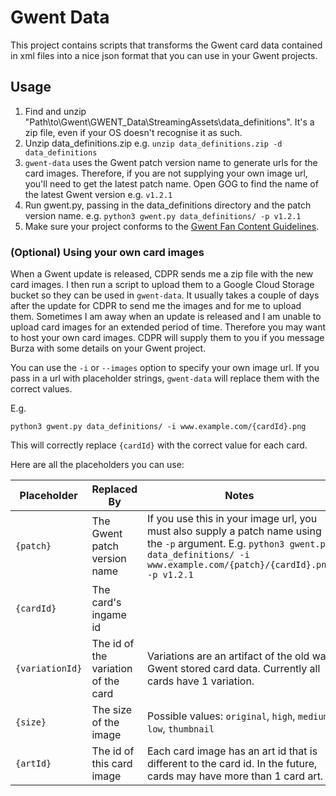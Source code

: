 # Gwent Data
This project contains scripts that transforms the Gwent card data contained in xml files into a nice json format that you can use in your Gwent projects.

## Usage
1. Find and unzip "Path\to\Gwent\GWENT_Data\StreamingAssets\data_definitions". It's a zip file, even if your OS doesn't recognise it as such.
2. Unzip data_definitions.zip e.g. `unzip data_definitions.zip -d data_definitions`
3. `gwent-data` uses the Gwent patch version name to generate urls for the card images. Therefore, if you are not supplying your own image url, you'll need to get the latest patch name. Open GOG to find the name of the latest Gwent version e.g. `v1.2.1`
4. Run gwent.py, passing in the data_definitions directory and the patch version name.
    e.g. `python3 gwent.py data_definitions/ -p v1.2.1`
5. Make sure your project conforms to the [Gwent Fan Content Guidelines](https://www.playgwent.com/en/fan-content).

### (Optional) Using your own card images
When a Gwent update is released, CDPR sends me a zip file with the new card images. I then run a script to upload them to a Google Cloud Storage bucket so they can be used in `gwent-data`. It usually takes a couple of days after the update for CDPR to send me the images and for me to upload them. Sometimes I am away when an update is released and I am unable to upload card images for an extended period of time. Therefore you may want to host your own card images. CDPR will supply them to you if you message Burza with some details on your Gwent project.

You can use the `-i` or `--images` option to specify your own image url. If you pass in a url with placeholder strings, `gwent-data` will replace them with the correct values.

E.g.

```
python3 gwent.py data_definitions/ -i www.example.com/{cardId}.png
```

This will correctly replace `{cardId}` with the correct value for each card.

Here are all the placeholders you can use:

| Placeholder     | Replaced By                         | Notes                                                                                                                                                                                      |
|-----------------|-------------------------------------|--------------------------------------------------------------------------------------------------------------------------------------------------------------------------------------------|
| `{patch}`       | The Gwent patch version name        | If you use this in your image url, you must also supply a patch name using the `-p` argument.  E.g. `python3 gwent.py data_definitions/ -i www.example.com/{patch}/{cardId}.png -p v1.2.1` |
| `{cardId}`      | The card's ingame id                |                                                                                                                                                                                            |
| `{variationId}` | The id of the variation of the card | Variations are an artifact of the old way Gwent stored card data. Currently all cards have 1 variation.                                                                                    |
| `{size}`        | The size of the image               | Possible values: `original`, `high`, `medium`, `low`, `thumbnail`                                                                                                                          |
| `{artId}`       | The id of this card image           | Each card image has an art id that is different to the card id. In the future, cards may have more than 1 card art.                                                                                                                           |

